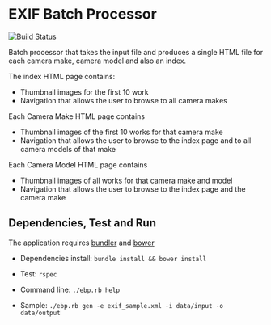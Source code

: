 # EXIF Batch Processor

[![Build Status](https://travis-ci.org/gvnn/exif-batch-processor.svg)](https://travis-ci.org/gvnn/exif-batch-processor)

Batch processor that takes the input file and produces a single HTML file for each camera make, camera model and also an index.


The index HTML page contains:

- Thumbnail images for the first 10 work
- Navigation that allows the user to browse to all camera makes

Each Camera Make HTML page contains

- Thumbnail images of the first 10 works for that camera make
- Navigation that allows the user to browse to the index page and to all camera models of that make

Each Camera Model HTML page contains

- Thumbnail images of all works for that camera make and model
- Navigation that allows the user to browse to the index page and the camera make

## Dependencies, Test and Run

The application requires [bundler](http://bundler.io) and [bower](http://bower.io)

- Dependencies install: `bundle install && bower install`

- Test: `rspec`

- Command line: `./ebp.rb help`

- Sample: `./ebp.rb gen -e exif_sample.xml -i data/input -o data/output`